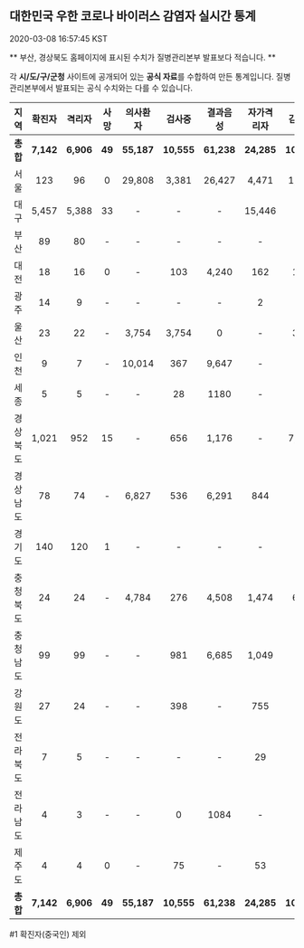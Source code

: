
## 대한민국 우한 코로나 바이러스 감염자 실시간 통계
2020-03-08 16:57:45 KST

** 부산, 경상북도 홈페이지에 표시된 수치가 질병관리본부 발표보다 적습니다. **

각 **시/도/구/군청** 사이트에 공개되어 있는 **공식 자료**를 수합하여 만든 통계입니다.
질병관리본부에서 발표되는 공식 수치와는 다를 수 있습니다.


        
|  지역  | 확진자 |  격리자  |  사망  |  의사환자  |  검사중  |  결과음성  |  자가격리자  |  감시중  |  감시해제  |  퇴원  |
|:------:|:------:|:--------:|:--------:|:----------:|:--------:|:----------------:|:------------:|:--------:|:----------:|:--:|
|**총합**|**7,142**|**6,906**|**49**|**55,187**|**10,555**|**61,238**|**24,285**|**10,626**|**7,028**|**163**|
|서울|123|96|0|29,808|3,381|26,427|4,471|1,623|2,848|27|
|대구|5,457|5,388|33 |-|-|-|15,446|-|-|36 |
|부산|89|80|-|-|-|-|-|-|-|9|
|대전|18|16|0|-|103|4,240|162|162|186|2|
|광주|14|9|-|-|-|-|2|-|-|3|
|울산|23|22|-|3,754|3,754|0|-|351|175|1|
|인천|9|7|-|10,014|367|9,647|-|-|-|2|
|세종|5|5|-|-|28|1180|-|-|-|-|
|경상북도|1,021|952|15|-|656|1,176|-|7,746|2,667|54|
|경상남도|78|74|-|6,827|536|6,291|844|-|-|4|
|경기도|140|120|1|-|-|-|-|-|-|19|
|충청북도|24|24|-|4,784|276|4,508|1,474|685|789|-|
|충청남도|99|99|-|-|981|6,685|1,049|-|-|-|
|강원도|27|24|-|-|398|-|755|-|-|3|
|전라북도|7|5|-|-|-|-|29|-|-|2|
|전라남도|4|3|-|-|0|1084|-|59|168|1|
|제주도|4|4|0|-|75|-|53|-|195|-|
|**총합**|**7,142**|**6,906**|**49**|**55,187**|**10,555**|**61,238**|**24,285**|**10,626**|**7,028**|**163**|

        

#1 확진자(중국인) 제외
